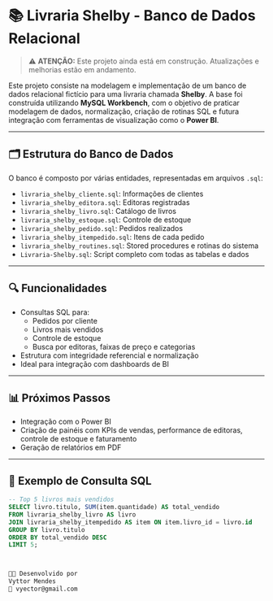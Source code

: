 # 📚 Livraria Shelby - Banco de Dados Relacional

> ⚠️ **ATENÇÃO:** Este projeto ainda está em construção. Atualizações e melhorias estão em andamento.

Este projeto consiste na modelagem e implementação de um banco de dados relacional fictício para uma livraria chamada **Shelby**. A base foi construída utilizando **MySQL Workbench**, com o objetivo de praticar modelagem de dados, normalização, criação de rotinas SQL e futura integração com ferramentas de visualização como o **Power BI**.

---

## 🗂️ Estrutura do Banco de Dados

O banco é composto por várias entidades, representadas em arquivos `.sql`:

- `livraria_shelby_cliente.sql`: Informações de clientes  
- `livraria_shelby_editora.sql`: Editoras registradas  
- `livraria_shelby_livro.sql`: Catálogo de livros  
- `livraria_shelby_estoque.sql`: Controle de estoque  
- `livraria_shelby_pedido.sql`: Pedidos realizados  
- `livraria_shelby_itempedido.sql`: Itens de cada pedido  
- `livraria_shelby_routines.sql`: Stored procedures e rotinas do sistema  
- `Livraria-Shelby.sql`: Script completo com todas as tabelas e dados  

---

## 🔍 Funcionalidades

- Consultas SQL para:
  - Pedidos por cliente
  - Livros mais vendidos
  - Controle de estoque
  - Busca por editoras, faixas de preço e categorias
- Estrutura com integridade referencial e normalização
- Ideal para integração com dashboards de BI

---

## 📊 Próximos Passos

- Integração com o Power BI
- Criação de painéis com KPIs de vendas, performance de editoras, controle de estoque e faturamento
- Geração de relatórios em PDF

---

## 🧪 Exemplo de Consulta SQL

```sql
-- Top 5 livros mais vendidos
SELECT livro.titulo, SUM(item.quantidade) AS total_vendido
FROM livraria_shelby_livro AS livro
JOIN livraria_shelby_itempedido AS item ON item.livro_id = livro.id
GROUP BY livro.titulo
ORDER BY total_vendido DESC
LIMIT 5;



👨‍💻 Desenvolvido por
Vyttor Mendes
📧 vyector@gmail.com
